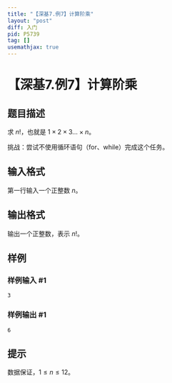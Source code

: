 ```yaml
---
title: "【深基7.例7】计算阶乘"
layout: "post"
diff: 入门
pid: P5739
tag: []
usemathjax: true
---
```


# 【深基7.例7】计算阶乘
## 题目描述

求 $n!$，也就是 $1\times2\times3\dots\times n$。

挑战：尝试不使用循环语句（for、while）完成这个任务。
## 输入格式

第一行输入一个正整数 $n$。
## 输出格式

输出一个正整数，表示 $n!$。
## 样例

### 样例输入 #1
```
3
```
### 样例输出 #1
```
6
```
## 提示

数据保证，$1 \leq n\le12$。

